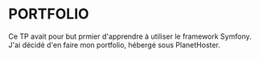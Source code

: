 # PORTFOLIO
Ce TP avait pour but prmier d'apprendre à utiliser le framework Symfony.
J'ai décidé d'en faire mon portfolio, hébergé sous PlanetHoster.
